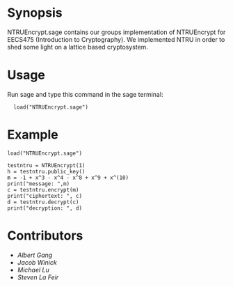 **Synopsis**
==========================
NTRUEncrypt.sage contains our groups implementation of NTRUEncrypt for EECS475 (Introduction to Cryptography). We implemented NTRU in order to shed some light on a lattice based cryptosystem.

**Usage**
==========================
Run sage and type this command in the sage terminal:
```
  load("NTRUEncrypt.sage")
```

**Example**
==========================

	load("NTRUEncrypt.sage")

	testntru = NTRUEncrypt(1)
	h = testntru.public_key()
	m = -1 + x^3 - x^4 - x^8 + x^9 + x^(10)
	print("message: ",m)
	c = testntru.encrypt(m)
	print("ciphertext: ", c)
	d = testntru.decrypt(c)
	print("decryption: ", d)

**Contributors**
==========================
- *Albert Gang*
- *Jacob Winick*
- *Michael Lu*
- *Steven La Feir*
